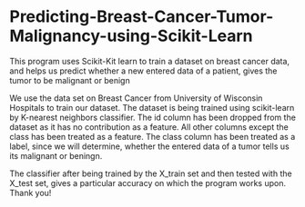 # Predicting-Breast-Cancer-Tumor-Malignancy-using-Scikit-Learn
This program uses Scikit-Kit learn to train a dataset on breast cancer data, and helps us predict whether a new entered data of a patient, gives the tumor to be malignant or benign

We use the data set on Breast Cancer from University of Wisconsin Hospitals to train our dataset. The dataset is being trained using scikit-learn by K-nearest neighbors classifier.
The id column has been dropped from the dataset as it has no contribution as a feature. All other columns except the class has been treated as a feature. The class column has been treated as a label, since we will determine, whether the entered data of a tumor tells us its malignant or beningn.

The classifier after being trained by the X_train set and then tested with the X_test set, gives a particular accuracy on which the program works upon.
Thank you!
